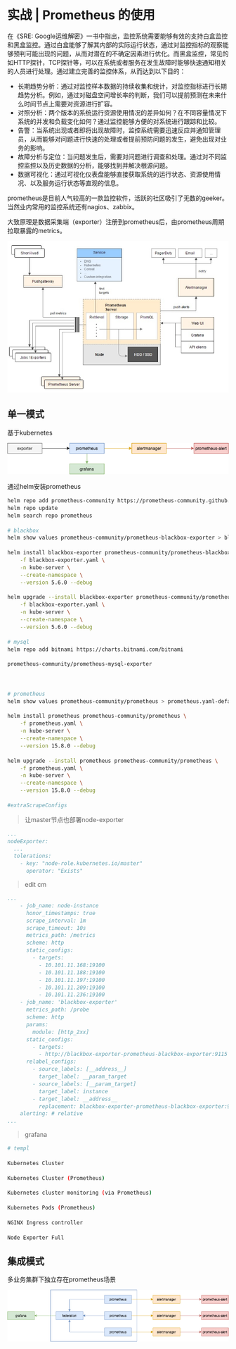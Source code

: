 # 实战 | Prometheus 的使用

在《SRE: Google运维解密》一书中指出，监控系统需要能够有效的支持白盒监控和黑盒监控。通过白盒能够了解其内部的实际运行状态，通过对监控指标的观察能够预判可能出现的问题，从而对潜在的不确定因素进行优化。而黑盒监控，常见的如HTTP探针，TCP探针等，可以在系统或者服务在发生故障时能够快速通知相关的人员进行处理。通过建立完善的监控体系，从而达到以下目的：

- 长期趋势分析：通过对监控样本数据的持续收集和统计，对监控指标进行长期趋势分析。例如，通过对磁盘空间增长率的判断，我们可以提前预测在未来什么时间节点上需要对资源进行扩容。
- 对照分析：两个版本的系统运行资源使用情况的差异如何？在不同容量情况下系统的并发和负载变化如何？通过监控能够方便的对系统进行跟踪和比较。
- 告警：当系统出现或者即将出现故障时，监控系统需要迅速反应并通知管理员，从而能够对问题进行快速的处理或者提前预防问题的发生，避免出现对业务的影响。
- 故障分析与定位：当问题发生后，需要对问题进行调查和处理。通过对不同监控监控以及历史数据的分析，能够找到并解决根源问题。
- 数据可视化：通过可视化仪表盘能够直接获取系统的运行状态、资源使用情况、以及服务运行状态等直观的信息。

prometheus是目前人气较高的一款监控软件，活跃的社区吸引了无数的geeker。当然业内常用的监控系统还有nagios、zabbix。

大致原理是数据采集端（exporter）注册到prometheus后，由prometheus周期拉取暴露的metrics。

![architecture](../images/kubernetes/prometheus.jpg)



## 单一模式

基于kubernetes

![single](../images/kubernetes/prometheus-single.png)



通过helm安装prometheus

```bash
helm repo add prometheus-community https://prometheus-community.github.io/helm-charts
helm repo update
helm search repo prometheus

# blackbox
helm show values prometheus-community/prometheus-blackbox-exporter > blackbox-exporter.yaml-default

helm install blackbox-exporter prometheus-community/prometheus-blackbox-exporter \
    -f blackbox-exporter.yaml \
    -n kube-server \
    --create-namespace \
    --version 5.6.0 --debug
    
helm upgrade --install blackbox-exporter prometheus-community/prometheus-blackbox-exporter \
    -f blackbox-exporter.yaml \
    -n kube-server \
    --create-namespace \
    --version 5.6.0 --debug

# mysql
helm repo add bitnami https://charts.bitnami.com/bitnami

prometheus-community/prometheus-mysql-exporter



# prometheus
helm show values prometheus-community/prometheus > prometheus.yaml-default

helm install prometheus prometheus-community/prometheus \
    -f prometheus.yaml \
    -n kube-server \
    --create-namespace \
    --version 15.8.0 --debug
    
helm upgrade --install prometheus prometheus-community/prometheus \
    -f prometheus.yaml \
    -n kube-server \
    --create-namespace \
    --version 15.8.0 --debug

#extraScrapeConfigs
```





> 让master节点也部署node-exporter

```yaml
...
nodeExporter:
  ...
  tolerations:
    - key: "node-role.kubernetes.io/master"
      operator: "Exists"
```



> edit cm

```yaml
...
    - job_name: node-instance
      honor_timestamps: true
      scrape_interval: 1m
      scrape_timeout: 10s
      metrics_path: /metrics
      scheme: http
      static_configs:
        - targets:
          - 10.101.11.168:19100
          - 10.101.11.188:19100
          - 10.101.11.197:19100
          - 10.101.11.209:19100
          - 10.101.11.236:19100
    - job_name: 'blackbox-exporter'
      metrics_path: /probe
      scheme: http
      params:
        module: [http_2xx]
      static_configs:
        - targets:
          - http://blackbox-exporter-prometheus-blackbox-exporter:9115
      relabel_configs:
        - source_labels: [__address__]
          target_label: __param_target
        - source_labels: [__param_target]
          target_label: instance
        - target_label: __address__
          replacement: blackbox-exporter-prometheus-blackbox-exporter:9115
    alerting: # relative
...          
```



> grafana

```bash
# templ

Kubernetes Cluster 

Kubernetes Cluster (Prometheus)

Kubernetes cluster monitoring (via Prometheus)

Kubernetes Pods (Prometheus)

NGINX Ingress controller

Node Exporter Full


```





## 集成模式

多业务集群下独立存在prometheus场景


![single](../images/kubernetes/prometheus-integrate.png)



